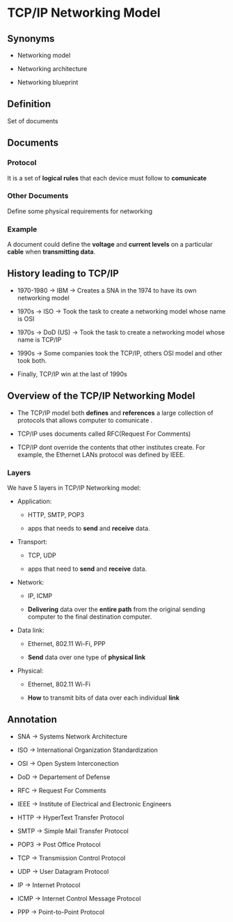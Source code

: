 # TCP/IP Networking Model

## Synonyms

* Networking model

* Networking architecture

* Networking blueprint

## Definition

Set of documents

## Documents

### Protocol

It is a set of __logical rules__ that each device must follow to **comunicate**

### Other Documents

Define some physical requirements for networking

### Example

A document could define the __voltage__ and __current levels__ on a particular __cable__ when __transmitting data__.

## History leading to TCP/IP

* 1970-1980 -> IBM -> Creates a SNA in the 1974 to have its own networking model

* 1970s -> ISO -> Took the task to create a networking model whose name is OSI

* 1970s -> DoD (US) -> Took the task to create a networking model whose name is TCP/IP

* 1990s -> Some companies took the TCP/IP, others OSI model and other took both.

* Finally, TCP/IP win at the last of 1990s

## Overview of the TCP/IP Networking Model

* The TCP/IP model both __defines__ and __references__ a large collection of protocols that allows computer to comunicate .

* TCP/IP uses documents called RFC(Request For Comments)

* TCP/IP dont override the contents that other institutes create. For example, the Ethernet LANs protocol was defined by IEEE.

### Layers

We have 5 layers in TCP/IP Networking model:

* Application:

    + HTTP, SMTP, POP3
    
    + apps that needs to __send__ and __receive__ data.

* Transport:

    + TCP, UDP

    + apps that need to __send__ and __receive__ data.

* Network:

    + IP, ICMP

    + __Delivering__ data over the __entire path__ from the original sending computer to the final destination computer.

* Data link:

    + Ethernet, 802.11 Wi-Fi, PPP

    + __Send__ data over one type of __physical link__

* Physical:

    + Ethernet, 802.11 Wi-Fi

    + __How__ to transmit bits of data over each individual __link__

## Annotation

* SNA -> Systems Network Architecture

* ISO -> International Organization Standardization

* OSI -> Open System Interconection

* DoD -> Departement of Defense

* RFC -> Request For Comments

* IEEE -> Institute of Electrical and Electronic Engineers

* HTTP -> HyperText Transfer Protocol

* SMTP -> Simple Mail Transfer Protocol

* POP3 -> Post Office Protocol

* TCP -> Transmission Control Protocol

* UDP -> User Datagram Protocol

* IP -> Internet Protocol

* ICMP -> Internet Control Message Protocol

* PPP -> Point-to-Point Protocol
